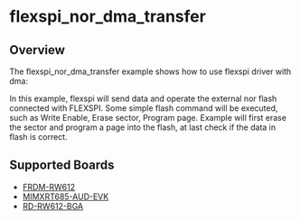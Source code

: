 # flexspi_nor_dma_transfer

## Overview
The flexspi_nor_dma_transfer example shows how to use flexspi driver with dma:

In this example, flexspi will send data and operate the external nor flash connected with FLEXSPI. Some simple flash command will
be executed, such as Write Enable, Erase sector, Program page.
Example will first erase the sector and program a page into the flash, at last check if the data in flash is correct.

## Supported Boards
- [FRDM-RW612](../../../../_boards/frdmrw612/driver_examples/flexspi/nor/dma_transfer/example_board_readme.md)
- [MIMXRT685-AUD-EVK](../../../../_boards/mimxrt685audevk/driver_examples/flexspi/nor/dma_transfer/example_board_readme.md)
- [RD-RW612-BGA](../../../../_boards/rdrw612bga/driver_examples/flexspi/nor/dma_transfer/example_board_readme.md)
